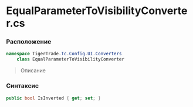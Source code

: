 
# EqualParameterToVisibilityConverter.cs
### Расположение
```csharp
namespace TigerTrade.Tc.Config.UI.Converters  
    class EqualParameterToVisibilityConverter
```

> Описание

### Синтаксис
```csharp
public bool IsInverted { get; set; }
```
